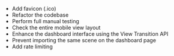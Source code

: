 - Add favicon (.ico)
- Refactor the codebase
- Perform full manual testing
- Check the entire mobile view layout
- Enhance the dashboard interface using the View Transition API
- Prevent importing the same scene on the dashboard page
- Add rate limiting